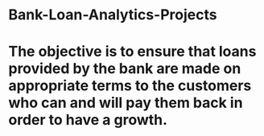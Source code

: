 # Bank-Loan-Analytics-Projects

# The objective is to ensure that loans provided by the bank are made on appropriate terms to the customers who can and will pay them back in order to have a growth.

